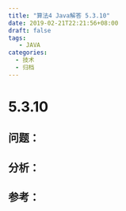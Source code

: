 ```yaml
---
title: "算法4 Java解答 5.3.10"
date: 2019-02-21T22:21:56+08:00
draft: false
tags:
   - JAVA
categories:
  - 技术
  - 归档
---
```



# 5.3.10

## 问题：


## 分析：


## 参考：


